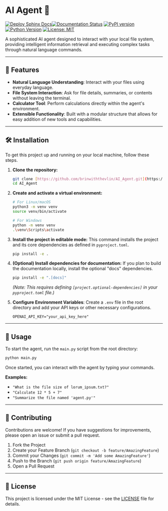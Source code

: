 # AI Agent 🤖

[![Deploy Sphinx Docs](https://github.com/brinwiththevlin/AI_Agent/actions/workflows/deploy_docs.yml/badge.svg?branch=main)](https://github.com/brinwiththevlin/AI_Agent/actions/workflows/deploy_docs.yml)[![Documentation Status](https://img.shields.io/badge/docs-latest-brightgreen.svg)](https://brinwiththevlin.github.io/AI_Agent/)
[![PyPI version](https://img.shields.io/badge/pypi-v0.1.0-blue)](https://pypi.org/project/AI-Agent/)
[![Python Version](https://img.shields.io/badge/python-3.9+-blue.svg)](https://www.python.org/downloads/)
[![License: MIT](https://img.shields.io/badge/License-MIT-yellow.svg)](https://opensource.org/licenses/MIT)

A sophisticated AI agent designed to interact with your local file system, providing intelligent information retrieval and executing complex tasks through natural language commands.

---

## 🌟 Features

- **Natural Language Understanding**: Interact with your files using everyday language.
- **File System Interaction**: Ask for file details, summaries, or contents without leaving the terminal.
- **Calculator Tool**: Perform calculations directly within the agent's environment.
- **Extensible Functionality**: Built with a modular structure that allows for easy addition of new tools and capabilities.

---

## 🛠️ Installation

To get this project up and running on your local machine, follow these steps.

1.  **Clone the repository:**
    ```bash
    git clone [https://github.com/brinwiththevlin/AI_Agent.git](https://github.com/brinwiththevlin/AI_Agent.git)
    cd AI_Agent
    ```

2.  **Create and activate a virtual environment:**
    ```bash
    # For Linux/macOS
    python3 -m venv venv
    source venv/bin/activate

    # For Windows
    python -m venv venv
    .\venv\Scripts\activate
    ```

3.  **Install the project in editable mode:**
    This command installs the project and its core dependencies as defined in `pyproject.toml`.
    ```bash
    pip install -e .
    ```

4.  **(Optional) Install dependencies for documentation:**
    If you plan to build the documentation locally, install the optional "docs" dependencies.
    ```bash
    pip install -e ".[docs]"
    ```
    *(Note: This requires defining `[project.optional-dependencies]` in your `pyproject.toml` file.)*

5.  **Configure Environment Variables**:
    Create a `.env` file in the root directory and add your API keys or other necessary configurations.
    ```
    OPENAI_API_KEY="your_api_key_here"
    ```

---

## 🚀 Usage

To start the agent, run the `main.py` script from the root directory:

```bash
python main.py
```

Once started, you can interact with the agent by typing your commands.

**Examples:**

-   `"What is the file size of lorum_ipsum.txt?"`
-   `"Calculate 12 * 5 + 7"`
-   `"Summarize the file named 'agent.py'"`

---

## 🤝 Contributing

Contributions are welcome! If you have suggestions for improvements, please open an issue or submit a pull request.

1.  Fork the Project
2.  Create your Feature Branch (`git checkout -b feature/AmazingFeature`)
3.  Commit your Changes (`git commit -m 'Add some AmazingFeature'`)
4.  Push to the Branch (`git push origin feature/AmazingFeature`)
5.  Open a Pull Request

---

## 📄 License

This project is licensed under the MIT License - see the [LICENSE](LICENSE) file for details.
